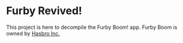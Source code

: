 # Furby Revived!
This project is here to decompile the Furby Boom! app.
Furby Boom is owned by [Hasbro Inc.](https://corporate.hasbro.com/en-us)


